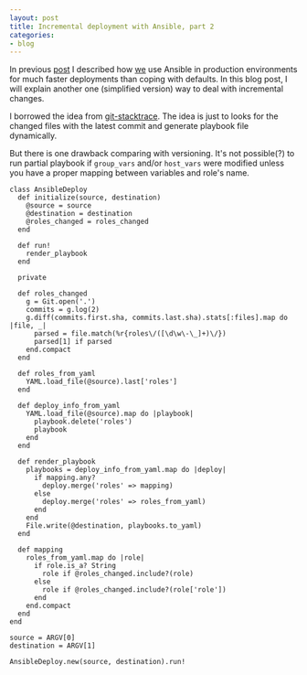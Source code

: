 ```yaml
---
layout: post
title: Incremental deployment with Ansible, part 2
categories:
- blog
---
```


In previous [post](http://blog.donatas.net/blog/2017/03/16/ansible-dynamic-playbook/) I described how [we](https://www.hostinger.com/) use Ansible in production environments for much faster deployments than coping with defaults. In this blog post, I will explain another one (simplified version) way to deal with incremental changes.

I borrowed the idea from [git-stacktrace](https://github.com/pinterest/git-stacktrace). The idea is just to looks for the changed files with the latest commit and generate playbook file dynamically.

But there is one drawback comparing with versioning. It's not possible(?) to run partial playbook if `group_vars` and/or `host_vars` were modified unless you have a proper mapping between variables and role's name.

```
class AnsibleDeploy
  def initialize(source, destination)
    @source = source
    @destination = destination
    @roles_changed = roles_changed
  end

  def run!
    render_playbook
  end

  private

  def roles_changed
    g = Git.open('.')
    commits = g.log(2)
    g.diff(commits.first.sha, commits.last.sha).stats[:files].map do |file, _|
      parsed = file.match(%r{roles\/([\d\w\-\_]+)\/})
      parsed[1] if parsed
    end.compact
  end

  def roles_from_yaml
    YAML.load_file(@source).last['roles']
  end

  def deploy_info_from_yaml
    YAML.load_file(@source).map do |playbook|
      playbook.delete('roles')
      playbook
    end
  end

  def render_playbook
    playbooks = deploy_info_from_yaml.map do |deploy|
      if mapping.any?
        deploy.merge('roles' => mapping)
      else
        deploy.merge('roles' => roles_from_yaml)
      end
    end
    File.write(@destination, playbooks.to_yaml)
  end

  def mapping
    roles_from_yaml.map do |role|
      if role.is_a? String
        role if @roles_changed.include?(role)
      else
        role if @roles_changed.include?(role['role'])
      end
    end.compact
  end
end

source = ARGV[0]
destination = ARGV[1]

AnsibleDeploy.new(source, destination).run!

```
